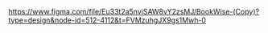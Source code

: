https://www.figma.com/file/Eu33t2a5nvjSAW8vY2zsMJ/BookWise-(Copy)?type=design&node-id=512-4112&t=FVMzuhgJX9gs1Mwh-0
